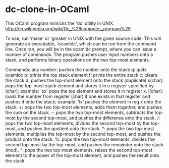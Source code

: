 # dc-clone-in-OCaml

This OCaml program mimicks the 'dc' utility in UNIX.
http://en.wikipedia.org/wiki/Dc_%28computer_program%29

To use, run 'make' or 'gmake' in UNIX with the given source code. 
This will generate an executable, 'ocamldc', which can be run from the command line.
Once ran, you will be in the ocamldc prompt, where you can issue a number of commands.
The program pushes user input numbers onto a stack, and performs binary operations
on the two top-most elements.

Commands:
  any number: pushes the number onto the stack
  q: quits ocamldc
  p: prints the top stack element
  f: prints the entire stack
  c: clears the stack
  d: pushes the top-most element onto the stack (duplicate)
  s(char): pops the top-most stack element and stores it in a register specified by
    (char); example: 'sx' pops the top element and stores it in register x.
  l(char): loads the number from register (char) if one exists in that register and 
    pushes it onto the stack; example: 'lx' pushes the element in reg x onto the stack.
  +: pops the two top-most elements, adds them together, and pushes the sum on the stack.
  -: pops the two top-most elements, subtracts the top-most by the second top-most, 
    and pushes the difference onto the stack.
  /: pops the two top-most elements, divides the second top-most by the top-most, and 
    pushes the quotient onto the stack.
  *: pops the two top-most elements, multiplies the top-most by the second top-most, and
    pushes the product onto the stack.
  %: pops the two top-most elements, divides the second top-most by the top-most, and
    pushes the remainder onto the stack (mod).
  ^: pops the two top-most elements, raises the second top-most element to the power of
    the top-most element, and pushes the result onto the stack.
  

